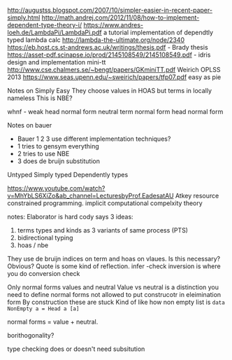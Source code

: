 
http://augustss.blogspot.com/2007/10/simpler-easier-in-recent-paper-simply.html
http://math.andrej.com/2012/11/08/how-to-implement-dependent-type-theory-i/
https://www.andres-loeh.de/LambdaPi/LambdaPi.pdf a tutorial implementation of dependtly typed lambda calc http://lambda-the-ultimate.org/node/2340
https://eb.host.cs.st-andrews.ac.uk/writings/thesis.pdf - Brady thesis
https://asset-pdf.scinapse.io/prod/2145108549/2145108549.pdf - idris design and implementation
mini-tt  http://www.cse.chalmers.se/~bengt/papers/GKminiTT.pdf
Weirich OPLSS 2013 https://www.seas.upenn.edu/~sweirich/papers/tfp07.pdf easy as pie



Notes on Simply Easy
They choose values in HOAS but terms in locally nameless
This is NBE?

whnf - weak head normal form
neutral term
normal form
head normal form

Notes on bauer
- Bauer 1 2 3 use different implementation techniques?
- 1 tries to gensym everything
- 2 tries to use NBE
- 3 does de bruijn substitution


Untyped
Simply typed
Dependently types




https://www.youtube.com/watch?v=MhYbLS6XiZo&ab_channel=LecturesbyProf.EadesatAU
Atkey
resource constrained programming. implicit computational compelxity theory


notes:
Elaborator is hard cody says
3 ideas:
1. terms types and kinds as 3 variants of same process (PTS)
2. bidirectional typing
3. hoas / nbe


They use de bruijn indices on term and hoas on vlaues.
Is this necessary? Obvious?
Quote is some kind of reflection.
infer -check inversion is where you do conversion check


Only normal forms
values and neutral
Value vs neutral is a distinction you need to define normal forms
not allowed to put construcotr in eleimination form
By construction these are stuck
Kind of like how non empty list is `data NonEmpty a = Head a [a]`

normal forms = value + neutral. 

borithogonality?


type checking does or doesn't need subsitution
